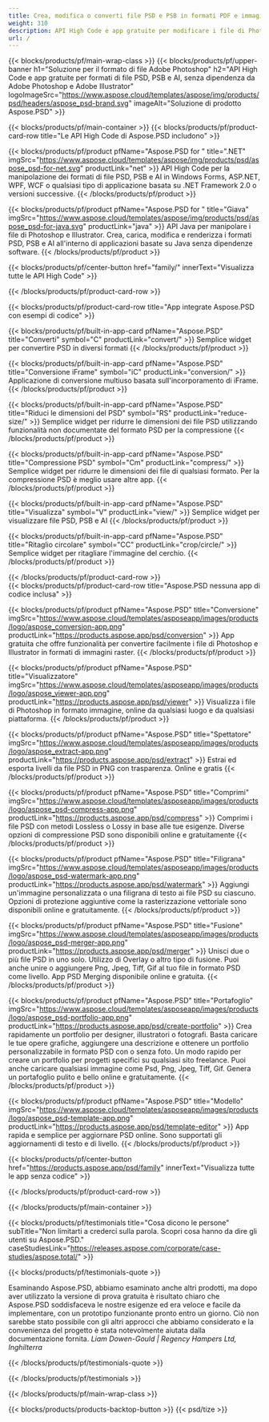 ```yaml
---
title: Crea, modifica o converti file PSD e PSB in formati PDF e immagini
weight: 310
description: API High Code e app gratuite per modificare i file di Photoshop. Possibilità di aggiornare le proprietà dei livelli, aggiungere filigrane, ruotare la scala Flip Crop Dithering Raster Conversion.
url: /
---
```


{{< blocks/products/pf/main-wrap-class >}}
{{< blocks/products/pf/upper-banner h1="Soluzione per il formato di file Adobe Photoshop" h2="API High Code e app gratuite per formati di file PSD, PSB e AI, senza dipendenza da Adobe Photoshop e Adobe Illustrator" logoImageSrc="https://www.aspose.cloud/templates/aspose/img/products/psd/headers/aspose_psd-brand.svg" imageAlt="Soluzione di prodotto Aspose.PSD" >}}

{{< blocks/products/pf/main-container >}}
{{< blocks/products/pf/product-card-row title="Le API High Code di Aspose.PSD includono" >}}

{{< blocks/products/pf/product pfName="Aspose.PSD for " title=".NET" imgSrc="https://www.aspose.cloud/templates/aspose/img/products/psd/aspose_psd-for-net.svg" productLink="net" >}}
API High Code per la manipolazione dei formati di file PSD, PSB e AI in Windows Forms, ASP.NET, WPF, WCF o qualsiasi tipo di applicazione basata su .NET Framework 2.0 o versioni successive.
{{< /blocks/products/pf/product >}}

{{< blocks/products/pf/product pfName="Aspose.PSD for " title="Giava" imgSrc="https://www.aspose.cloud/templates/aspose/img/products/psd/aspose_psd-for-java.svg" productLink="java" >}}
API Java per manipolare i file di Photoshop e Illustrator. Crea, carica, modifica e renderizza i formati PSD, PSB e AI all'interno di applicazioni basate su Java senza dipendenze software.
{{< /blocks/products/pf/product >}}

{{< blocks/products/pf/center-button href="family/" innerText="Visualizza tutte le API High Code" >}}

{{< /blocks/products/pf/product-card-row >}}

{{< blocks/products/pf/product-card-row title="App integrate Aspose.PSD con esempi di codice" >}}

{{< blocks/products/pf/built-in-app-card pfName="Aspose.PSD" title="Converti" symbol="C" productLink="convert/" >}}
Semplice widget per convertire PSD in diversi formati
{{< /blocks/products/pf/product >}}

{{< blocks/products/pf/built-in-app-card pfName="Aspose.PSD" title="Conversione iFrame" symbol="iC" productLink="conversion/" >}}
Applicazione di conversione multiuso basata sull'incorporamento di iFrame.
{{< /blocks/products/pf/product >}}

{{< blocks/products/pf/built-in-app-card pfName="Aspose.PSD" title="Riduci le dimensioni del PSD" symbol="RS" productLink="reduce-size/" >}}
Semplice widget per ridurre le dimensioni dei file PSD utilizzando funzionalità non documentate del formato PSD per la compressione
{{< /blocks/products/pf/product >}}

{{< blocks/products/pf/built-in-app-card pfName="Aspose.PSD" title="Compressione PSD" symbol="Cm" productLink="compress/" >}}
Semplice widget per ridurre le dimensioni dei file di qualsiasi formato. Per la compressione PSD è meglio usare altre app.
{{< /blocks/products/pf/product >}}

{{< blocks/products/pf/built-in-app-card pfName="Aspose.PSD" title="Visualizza" symbol="V" productLink="view/" >}}
Semplice widget per visualizzare file PSD, PSB e AI
{{< /blocks/products/pf/product >}}

{{< blocks/products/pf/built-in-app-card pfName="Aspose.PSD" title="Ritaglio circolare" symbol="CC" productLink="crop/circle/" >}}
Semplice widget per ritagliare l'immagine del cerchio.
{{< /blocks/products/pf/product >}}
									
{{< /blocks/products/pf/product-card-row >}}										   
{{< blocks/products/pf/product-card-row title="Aspose.PSD nessuna app di codice inclusa" >}}

{{< blocks/products/pf/product pfName="Aspose.PSD" title="Conversione" imgSrc="https://www.aspose.cloud/templates/asposeapp/images/products/logo/aspose_conversion-app.png" productLink="https://products.aspose.app/psd/conversion" >}}
App gratuita che offre funzionalità per convertire facilmente i file di Photoshop e Illustrator in formati di immagini raster.
{{< /blocks/products/pf/product >}}

{{< blocks/products/pf/product pfName="Aspose.PSD" title="Visualizzatore" imgSrc="https://www.aspose.cloud/templates/asposeapp/images/products/logo/aspose_viewer-app.png" productLink="https://products.aspose.app/psd/viewer" >}}
Visualizza i file di Photoshop in formato immagine, online da qualsiasi luogo e da qualsiasi piattaforma.
{{< /blocks/products/pf/product >}}

{{< blocks/products/pf/product pfName="Aspose.PSD" title="Spettatore" imgSrc="https://www.aspose.cloud/templates/asposeapp/images/products/logo/aspose_extract-app.png" productLink="https://products.aspose.app/psd/extract" >}}
Estrai ed esporta livelli da file PSD in PNG con trasparenza. Online e gratis
{{< /blocks/products/pf/product >}}

{{< blocks/products/pf/product pfName="Aspose.PSD" title="Comprimi" imgSrc="https://www.aspose.cloud/templates/asposeapp/images/products/logo/aspose_psd-compress-app.png" productLink="https://products.aspose.app/psd/compress" >}}
Comprimi i file PSD con metodi Lossless o Lossy in base alle tue esigenze. Diverse opzioni di compressione PSD sono disponibili online e gratuitamente
{{< /blocks/products/pf/product >}}

{{< blocks/products/pf/product pfName="Aspose.PSD" title="Filigrana" imgSrc="https://www.aspose.cloud/templates/asposeapp/images/products/logo/aspose_psd-watermark-app.png" productLink="https://products.aspose.app/psd/watermark" >}}
Aggiungi un'immagine personalizzata o una filigrana di testo ai file PSD su ciascuno. Opzioni di protezione aggiuntive come la rasterizzazione vettoriale sono disponibili online e gratuitamente.
{{< /blocks/products/pf/product >}}

{{< blocks/products/pf/product pfName="Aspose.PSD" title="Fusione" imgSrc="https://www.aspose.cloud/templates/asposeapp/images/products/logo/aspose_psd-merger-app.png" productLink="https://products.aspose.app/psd/merger" >}}
Unisci due o più file PSD in uno solo. Utilizzo di Overlay o altro tipo di fusione. Puoi anche unire o aggiungere Png, Jpeg, Tiff, Gif al tuo file in formato PSD come livello. App PSD Merging disponibile online e gratuita.
{{< /blocks/products/pf/product >}}

{{< blocks/products/pf/product pfName="Aspose.PSD" title="Portafoglio" imgSrc="https://www.aspose.cloud/templates/asposeapp/images/products/logo/aspose_psd-portfolio-app.png" productLink="https://products.aspose.app/psd/create-portfolio" >}}
Crea rapidamente un portfolio per designer, illustratori o fotografi. Basta caricare le tue opere grafiche, aggiungere una descrizione e ottenere un portfolio personalizzabile in formato PSD con o senza foto. Un modo rapido per creare un portfolio per progetti specifici su qualsiasi sito freelance. Puoi anche caricare qualsiasi immagine come Psd, Png, Jpeg, Tiff, Gif. Genera un portafoglio pulito e bello online e gratuitamente.
{{< /blocks/products/pf/product >}}

{{< blocks/products/pf/product pfName="Aspose.PSD" title="Modello" imgSrc="https://www.aspose.cloud/templates/asposeapp/images/products/logo/aspose_psd-template-app.png" productLink="https://products.aspose.app/psd/template-editor" >}}
App rapida e semplice per aggiornare PSD online. Sono supportati gli aggiornamenti di testo e di livello.
{{< /blocks/products/pf/product >}}

{{< blocks/products/pf/center-button href="https://products.aspose.app/psd/family" innerText="Visualizza tutte le app senza codice" >}}

{{< /blocks/products/pf/product-card-row >}}

{{< /blocks/products/pf/main-container >}}

{{< blocks/products/pf/testimonials title="Cosa dicono le persone" subTitle="Non limitarti a crederci sulla parola. Scopri cosa hanno da dire gli utenti su Aspose.PSD." caseStudiesLink="https://releases.aspose.com/corporate/case-studies/aspose.total/" >}}

{{< blocks/products/pf/testimonials-quote >}}
<p class="first">
 Esaminando Aspose.PSD, abbiamo esaminato anche altri prodotti, ma dopo aver utilizzato la versione di prova gratuita è risultato chiaro che Aspose.PSD soddisfaceva le nostre esigenze ed era veloce e facile da implementare, con un prototipo funzionante pronto entro un giorno. Ciò non sarebbe stato possibile con gli altri approcci che abbiamo considerato e la convenienza del progetto è stata notevolmente aiutata dalla documentazione fornita.
 <em>
  Liam Dowen-Gould | Regency Hampers Ltd, Inghilterra
 </em>
</p>

{{< /blocks/products/pf/testimonials-quote >}}

{{< /blocks/products/pf/testimonials >}}

{{< /blocks/products/pf/main-wrap-class >}}

{{< blocks/products/products-backtop-button >}}
{{< psd/tize >}}
